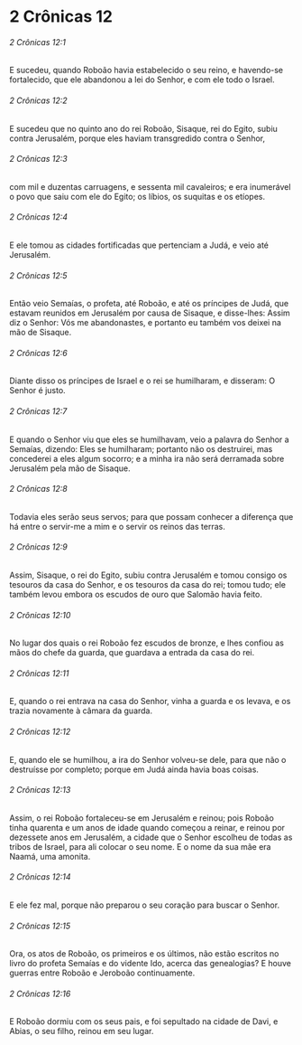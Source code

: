 # 2 Crônicas 12

###### 2 Crônicas 12:1

E sucedeu, quando Roboão havia estabelecido o seu reino, e havendo-se fortalecido, que ele abandonou a lei do Senhor, e com ele todo o Israel.

###### 2 Crônicas 12:2

E sucedeu que no quinto ano do rei Roboão, Sisaque, rei do Egito, subiu contra Jerusalém, porque eles haviam transgredido contra o Senhor,

###### 2 Crônicas 12:3

com mil e duzentas carruagens, e sessenta mil cavaleiros; e era inumerável o povo que saiu com ele do Egito; os líbios, os suquitas e os etíopes.

###### 2 Crônicas 12:4

E ele tomou as cidades fortificadas que pertenciam a Judá, e veio até Jerusalém.

###### 2 Crônicas 12:5

Então veio Semaías, o profeta, até Roboão, e até os príncipes de Judá, que estavam reunidos em Jerusalém por causa de Sisaque, e disse-lhes: Assim diz o Senhor: Vós me abandonastes, e portanto eu também vos deixei na mão de Sisaque.

###### 2 Crônicas 12:6

Diante disso os príncipes de Israel e o rei se humilharam, e disseram: O Senhor é justo.

###### 2 Crônicas 12:7

E quando o Senhor viu que eles se humilhavam, veio a palavra do Senhor a Semaías, dizendo: Eles se humilharam; portanto não os destruirei, mas concederei a eles algum socorro; e a minha ira não será derramada sobre Jerusalém pela mão de Sisaque.

###### 2 Crônicas 12:8

Todavia eles serão seus servos; para que possam conhecer a diferença que há entre o servir-me a mim e o servir os reinos das terras.

###### 2 Crônicas 12:9

Assim, Sisaque, o rei do Egito, subiu contra Jerusalém e tomou consigo os tesouros da casa do Senhor, e os tesouros da casa do rei; tomou tudo; ele também levou embora os escudos de ouro que Salomão havia feito.

###### 2 Crônicas 12:10

No lugar dos quais o rei Roboão fez escudos de bronze, e lhes confiou as mãos do chefe da guarda, que guardava a entrada da casa do rei.

###### 2 Crônicas 12:11

E, quando o rei entrava na casa do Senhor, vinha a guarda e os levava, e os trazia novamente à câmara da guarda.

###### 2 Crônicas 12:12

E, quando ele se humilhou, a ira do Senhor volveu-se dele, para que não o destruísse por completo; porque em Judá ainda havia boas coisas.

###### 2 Crônicas 12:13

Assim, o rei Roboão fortaleceu-se em Jerusalém e reinou; pois Roboão tinha quarenta e um anos de idade quando começou a reinar, e reinou por dezessete anos em Jerusalém, a cidade que o Senhor escolheu de todas as tribos de Israel, para ali colocar o seu nome. E o nome da sua mãe era Naamá, uma amonita.

###### 2 Crônicas 12:14

E ele fez mal, porque não preparou o seu coração para buscar o Senhor.

###### 2 Crônicas 12:15

Ora, os atos de Roboão, os primeiros e os últimos, não estão escritos no livro do profeta Semaías e do vidente Ido, acerca das genealogias? E houve guerras entre Roboão e Jeroboão continuamente.

###### 2 Crônicas 12:16

E Roboão dormiu com os seus pais, e foi sepultado na cidade de Davi, e Abias, o seu filho, reinou em seu lugar.

